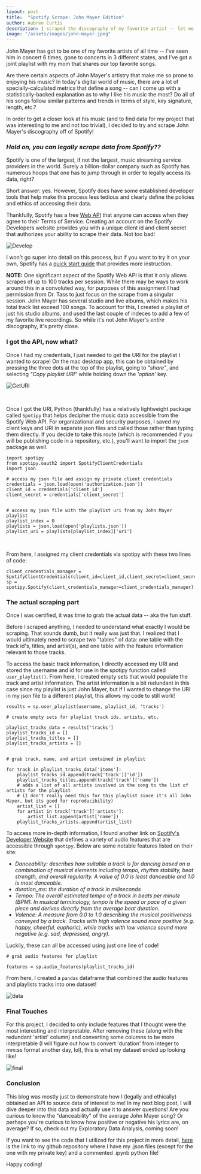 ```yaml
---
layout: post
title:  "Spotify Scrape: John Mayer Edition"
author: Aubree Curtis
description: I scraped the discography of my favorite artist -- let me show you how I did it!
image: "/assets/images/john-mayer.jpeg"
---
```


John Mayer has got to be one of my favorite artists of all time -- I've seen him in concert 6 times, gone to concerts in 3 different states, and I've got a joint playlist with my mom that shares our top favorite songs. 

Are there certain aspects of John Mayer's artistry that make me so prone to enjoying his music? In today's digital world of music, there are a lot of specially-calculated metrics that define a song -- can I come up with a statistically-backed explanation as to why I like his music the most? Do all of his songs follow similar patterns and trends in terms of style, key signature, length, etc.?

In order to get a closer look at his music (and to find data for my project that was interesting to me and not too trivial), I decided to try and scrape John Mayer's discography off of Spotify!

### *Hold on, you can legally scrape data from Spotify??*

Spotify is one of the largest, if not the largest, music streaming service providers in the world. Surely a billion-dollar company such as Spotify has numerous hoops that one has to jump through in order to legally access its data, right?

Short answer: yes. However, Spotify does have some established developer tools that help make this process less tedious and clearly define the policies and ethics of accessing their data.

Thankfully, Spotify has a free [Web API](https://developer.spotify.com/documentation/web-api/) that anyone can access when they agree to their Terms of Service. Creating an account on the Spotify Developers website provides you with a unique client id and client secret that authorizes your ability to scrape their data. Not too bad!

![Develop](https://raw.githubusercontent.com/acurtis2023/stat386-projects/main/assets/images/SpotifyDevelop.png)

I won't go super into detail on this process, but if you want to try it on  your own, Spotify has a [quick start guide](https://developer.spotify.com/documentation/web-api/quick-start/) that provides more instruction. 

**NOTE:** One significant aspect of the Spotify Web API is that it only allows scrapes of up to 100 tracks per session. While there may be ways to work around this in a convoluted way, for purposes of this assignment I had permission from Dr. Tass to just focus on the scrape from a singular session. John Mayer has several studio and live albums, which makes his total track list exceed 100 songs. To account for this, I created a playlist of just his studio albums, and used the last couple of indeces to add a few of my favorite live recordings. So while it's not John Mayer's *entire* discography, it's pretty close. 

### I got the API, now what?

Once I had my credentials, I just needed to get the URI for the playlist I wanted to scrape! On the mac desktop app, this can be obtained by pressing the three dots at the top of the playlist, going to *"share"*, and selecting *"Copy playlist URI"* while holding down the *'option'* key. 

![GetURI](https://raw.githubusercontent.com/acurtis2023/stat386-projects/main/assets/images/HowtogetURI.png)

<br>

Once I got the URI, Python (thankfully) has a relatively lightweight package called `Spotipy` that helps decipher the music data accessible from the Spotify Web API. For organizational and security purposes, I saved my client keys and URI in separate json files and called those rather than typing them directly. If you decide to take this route (which is recommended if you will be publishing code in a repository, etc.), you'll want to import the `json` package as well. 

```
import spotipy
from spotipy.oauth2 import SpotifyClientCredentials
import json

# access my json file and assign my private client credentials
credentials = json.load(open('authorization.json')) 
client_id = credentials['client_id']
client_secret = credentials['client_secret']


# access my json file with the playlist uri from my John Mayer playlist
playlist_index = 0
playlists = json.load(open('playlists.json'))
playlist_uri = playlists[playlist_index]['uri']
```

<br>

From here, I assigned my client credentials via spotipy with these two lines of code:
```
client_credentials_manager = SpotifyClientCredentials(client_id=client_id,client_secret=client_secret)
sp = spotipy.Spotify(client_credentials_manager=client_credentials_manager)
```

### The actual scraping part

Once I was certified, it was time to grab the actual data -- aka the fun stuff. 

Before I scraped anything, I needed to understand what exactly I would be scraping. That sounds dumb, but it really was just that. I realized that I would ultimately need to scrape two "tables" of data: one table with the track id's, titles, and artist(s), and one table with the feature information relevant to those tracks. 

To access the basic track information, I directly accessed my URI and stored the username and id for use in the spotipy function called `user_playlist()`. From here, I created empty sets that would populate the track and artist information. The artist information is a bit redundant in this case since my playlist is just John Mayer, but if I wanted to change the URI in my json file to a different playlist, this allows my code to still work!

```
results = sp.user_playlist(username, playlist_id, 'tracks')

# create empty sets for playlist track ids, artists, etc.

playlist_tracks_data = results['tracks']
playlist_tracks_id = []
playlist_tracks_titles = []
playlist_tracks_artists = []


# grab track, name, and artist contained in playlist

for track in playlist_tracks_data['items']:
    playlist_tracks_id.append(track['track']['id'])
    playlist_tracks_titles.append(track['track']['name'])
    # adds a list of all artists involved in the song to the list of artists for the playlist
    # (I don't really need this for this playlist since it's all John Mayer, but its good for reproducibility)
    artist_list = []
    for artist in track['track']['artists']:
        artist_list.append(artist['name'])
    playlist_tracks_artists.append(artist_list)

```

To access more in-depth information, I found another link on [Spotify's Developer Website](https://developer.spotify.com/documentation/web-api/reference/#/operations/get-several-audio-features) that defines a variety of audio features that are accessible through `spotipy`. Below are some notable features listed on their site:

* *Danceability: describes how suitable a track is for dancing based on a combination of musical elements including tempo, rhythm stability, beat strength, and overall regularity. A value of 0.0 is least danceable and 1.0 is most danceable.*
* *duration_ms: the duration of a track in miliseconds*
* *Tempo: The overall estimated tempo of a track in beats per minute (BPM). In musical terminology, tempo is the speed or pace of a given piece and derives directly from the average beat duration.*
* *Valence: A measure from 0.0 to 1.0 describing the musical positiveness conveyed by a track. Tracks with high valence sound more positive (e.g. happy, cheerful, euphoric), while tracks with low valence sound more negative (e.g. sad, depressed, angry).*

Luckily, these can all be accessed using just one line of code!

```
# grab audio features for playlist

features = sp.audio_features(playlist_tracks_id)
```

From here, I created a `pandas` dataframe that combined the audio features and playlists tracks into one dataset!

![data](https://raw.githubusercontent.com/acurtis2023/stat386-projects/main/assets/images/precleaned_table.png)

### Final Touches

For this project, I decided to only include features that I thought were the most interesting and interpretable. After removing these (along with the redundant 'artist' column) and converting some columns to be more interpretable (I will figure out how to convert 'duration' from integer to mm:ss format another day, lol), this is what my dataset ended up looking like!

![final](https://raw.githubusercontent.com/acurtis2023/stat386-projects/main/assets/images/final_table.png)

### Conclusion

This blog was mostly just to demonstrate how I (legally and ethically) obtained an API to source data of interest to me! In my next blog post, I will dive deeper into this data and actually use it to answer questions! Are you curious to know the "danceability" of the average John Mayer song? Or perhaps you're curious to know how positive or negative his lyrics are, on average? If so, check out my Exploratory Data Analysis, coming soon!

If you want to see the code that I utilized for this project in more detail, [here](https://github.com/acurtis2023/Spotify_Scrape) is the link to my github repository where I have my .json files (except for the one with my private key) and a commented .ipynb python file!

Happy coding!







